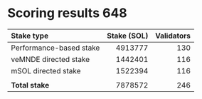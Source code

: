 # Scoring results 648

| Stake type              | Stake (SOL)    | Validators     |
|:------------------------|---------------:|---------------:|
| Performance-based stake | 4913777        | 130            |
| veMNDE directed stake   | 1442401        | 116            |
| mSOL directed stake     | 1522394        | 116            |
|                         |                |                |
| **Total stake**         | 7878572        | 246            |